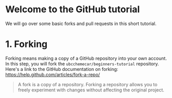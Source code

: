# Welcome to the GitHub tutorial
We will go over some basic forks and pull requests in this short tutorial.

# 1. Forking
Forking means making a copy of a GitHub repository into your own account. In this step, you will fork the `ubcchemecar/beginners-tutorial` repository. Here's a link to the GitHub documentation on forking: https://help.github.com/articles/fork-a-repo/

> A fork is a copy of a repository. Forking a repository allows you to freely experiment with changes without affecting the original project.


